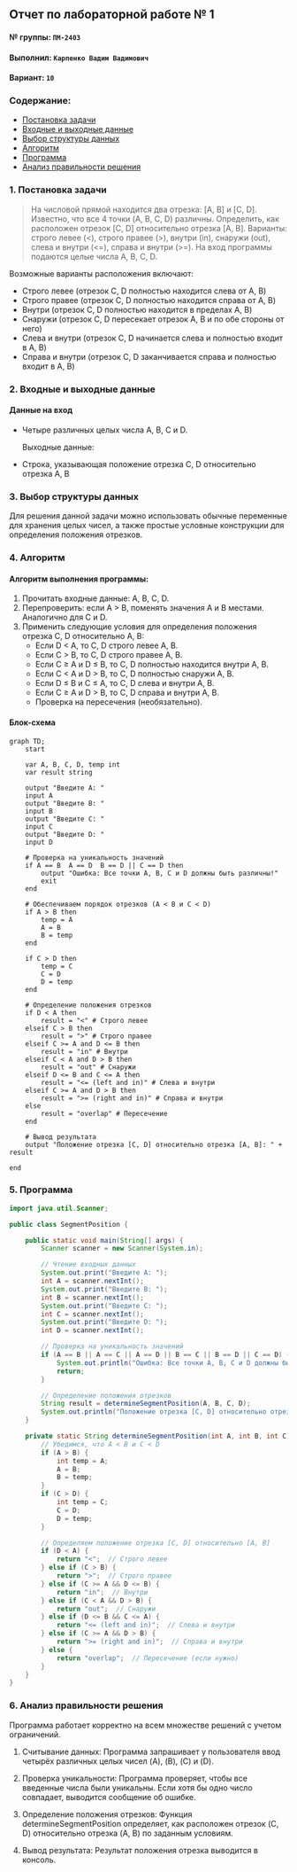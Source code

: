 ## Отчет по лабораторной работе № 1

#### № группы: `ПМ-2403`

#### Выполнил: `Карпенко Вадим Вадимович`

#### Вариант: `10`

### Cодержание:

- [Постановка задачи](#1-постановка-задачи)
- [Входные и выходные данные](#2-входные-и-выходные-данные)
- [Выбор структуры данных](#3-выбор-структуры-данных)
- [Алгоритм](#4-алгоритм)
- [Программа](#5-программа)
- [Анализ правильности решения](#6-анализ-правильности-решения)

### 1. Постановка задачи
> На числовой прямой находится два отрезка: [A, B] и [C, D]. Известно,
что все 4 точки (A, B, C, D) различны. Определить, как расположен отрезок [C,
D] относительно отрезка [A, B]. Варианты: строго левее (<), строго правее (>),
внутри (in), снаружи (out), слева и внутри (<=), справа и внутри (>=). На вход
программы подаются целые числа A, B, C, D.

Возможные варианты расположения включают:

- Строго левее (отрезок C, D полностью находится слева от A, B)
- Строго правее (отрезок C, D полностью находится справа от A, B)
- Внутри (отрезок C, D полностью находится в пределах A, B)
- Снаружи (отрезок C, D пересекает отрезок A, B и по обе стороны от него)
- Слева и внутри (отрезок C, D начинается слева и полностью входит в A, B)
- Справа и внутри (отрезок C, D заканчивается справа и полностью входит в A, B)

### 2. Входные и выходные данные
#### Данные на вход
- Четыре различных целых числа A, B, C и D. 

     Выходные данные:
- Строка, указывающая положение отрезка C, D относительно отрезка A, B
### 3. Выбор структуры данных
Для решения данной задачи можно использовать обычные переменные для хранения целых чисел, а также простые условные конструкции для определения положения отрезков.

### 4. Алгоритм
#### Алгоритм выполнения программы:
1. Прочитать входные данные: A, B, C, D.
2. Перепроверить: если A > B, поменять значения A и B местами. Аналогично для C и D.
3. Применить следующие условия для определения положения отрезка C, D относительно A, B:
   - Если D < A, то C, D строго левее A, B.
   - Если C > B, то C, D строго правее A, B.
   - Если C ≥ A и D ≤ B, то C, D полностью находится внутри A, B.
   - Если C < A и D > B, то C, D полностью снаружи A, B.
   - Если D ≤ B и C ≤ A, то C, D слева и внутри A, B.
   - Если C ≥ A и D > B, то C, D справа и внутри A, B.
   - Проверка на пересечения (необязательно).
 	
#### Блок-схема
```mermaid
graph TD;
    start

    var A, B, C, D, temp int
    var result string

    output "Введите A: "
    input A
    output "Введите B: "
    input B
    output "Введите C: "
    input C
    output "Введите D: "
    input D

    # Проверка на уникальность значений
    if A == B  A == D  B == D || C == D then
        output "Ошибка: Все точки A, B, C и D должны быть различны!"
        exit
    end

    # Обеспечиваем порядок отрезков (A < B и C < D)
    if A > B then
        temp = A
        A = B
        B = temp
    end
    
    if C > D then
        temp = C
        C = D
        D = temp
    end

    # Определение положения отрезков
    if D < A then
        result = "<" # Строго левее
    elseif C > B then
        result = ">" # Строго правее
    elseif C >= A and D <= B then
        result = "in" # Внутри
    elseif C < A and D > B then
        result = "out" # Снаружи
    elseif D <= B and C <= A then
        result = "<= (left and in)" # Слева и внутри
    elseif C >= A and D > B then
        result = ">= (right and in)" # Справа и внутри
    else
        result = "overlap" # Пересечение
    end

    # Вывод результата
    output "Положение отрезка [C, D] относительно отрезка [A, B]: " + result

end
```
### 5. Программа
```java
import java.util.Scanner;

public class SegmentPosition {

    public static void main(String[] args) {
        Scanner scanner = new Scanner(System.in);

        // Чтение входных данных
        System.out.print("Введите A: ");
        int A = scanner.nextInt();
        System.out.print("Введите B: ");
        int B = scanner.nextInt();
        System.out.print("Введите C: ");
        int C = scanner.nextInt();
        System.out.print("Введите D: ");
        int D = scanner.nextInt();

        // Проверка на уникальность значений
        if (A == B || A == C || A == D || B == C || B == D || C == D) {
            System.out.println("Ошибка: Все точки A, B, C и D должны быть различны!");
            return;
        }

        // Определение положения отрезков
        String result = determineSegmentPosition(A, B, C, D);
        System.out.println("Положение отрезка [C, D] относительно отрезка [A, B]: " + result);
    }

    private static String determineSegmentPosition(int A, int B, int C, int D) {
        // Убедимся, что A < B и C < D
        if (A > B) {
            int temp = A;
            A = B;
            B = temp;
        }
        if (C > D) {
            int temp = C;
            C = D;
            D = temp;
        }

        // Определяем положение отрезка [C, D] относительно [A, B]
        if (D < A) {
            return "<";  // Строго левее
        } else if (C > B) {
            return ">";  // Строго правее
        } else if (C >= A && D <= B) {
            return "in";  // Внутри
        } else if (C < A && D > B) {
            return "out";  // Снаружи
        } else if (D <= B && C <= A) {
            return "<= (left and in)";  // Слева и внутри
        } else if (C >= A && D > B) {
            return ">= (right and in)";  // Справа и внутри
        } else {
            return "overlap";  // Пересечение (если нужно)
        }
    }
}
```
### 6. Анализ правильности решения
Программа работает корректно на всем множестве решений с учетом ограничений.
1. Считывание данных: Программа запрашивает у пользователя ввод четырёх различных целых чисел \(A\), \(B\), \(C\) и \(D\).

2. Проверка уникальности: Программа проверяет, чтобы все введенные числа были уникальны. Если хотя бы одно число совпадает, выводится сообщение об ошибке.

3. Определение положения отрезков: Функция determineSegmentPosition определяет, как расположен отрезок \(C, D\) относительно отрезка \(A, B\) по заданным условиям.

4. Вывод результата: Результат положения отрезка выводится в консоль.
   
